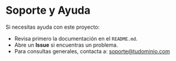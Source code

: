 # Soporte y Ayuda

Si necesitas ayuda con este proyecto:

- Revisa primero la documentación en el `README.md`.
- Abre un **Issue** si encuentras un problema.
- Para consultas generales, contacta a: soporte@tudominio.com
